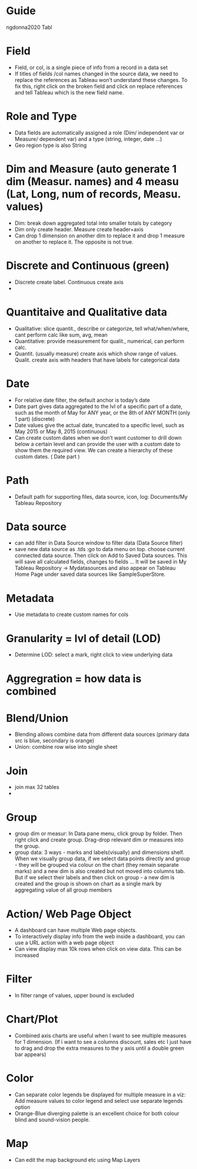 # Guide
ngdonna2020 Tabl
# Field
- Field, or col, is a single piece of info from a record in a data set
- If  titles  of  fields /col names changed  in  the  source  data,  we  need  to replace the references as Tableau won’t understand these changes. To fix this, right click on the broken field and click on replace references and tell Tableau which is the new field name.

# Role and Type
- Data fields are automatically assigned a role (Dim/ independent var or Measure/ dependent var) and a type (string, integer, date ...)
- Geo region type is also String
# Dim and Measure (auto generate 1 dim (Measur. names) and 4 measu (Lat, Long, num of records, Measu. values)
- Dim: break down aggregated total into smaller totals by category
- Dim only create header. Measure create header+axis
- Can  drop  1 dimension  on  another dim to  replace it and drop 1 measure on another to replace it. The opposite is not true.

# Discrete and Continuous (green)
- Discrete create label. Continuous create axis
- 
# Quantitaive and Qualitative data
- Qualitative: slice quantit., describe or categorize, tell what/when/where, cant perform calc like sum, avg, mean
- Quantitative: provide measurement for qualit., numerical, can perform calc.
- Quantit. (usually measure) create axis which show range of values. Qualit. create axis with headers that have labels for categorical data

# Date
- For relative date filter, the default anchor is today’s date
- Date part gives data aggregated to the lvl of a specific part of a date, such as the month of May for ANY year, or the 8th of ANY MONTH (only 1 part) (discrete)
- Date values give the actual date, truncated to a specific level, such as May 2015 or May 8, 2015 (continuous)
- Can create custom dates when we don’t want customer to drill  down below  a certain level and can provide the user with  a custom  date  to  show them the required view. We can create a hierarchy of these custom dates. ( Date part )
# Path
- Default path for supporting files, data source, icon, log: Documents/My Tableau Repository
# Data source
- can add filter in Data Source window to filter data (Data Source filter)
- save new data source as .tds :go to data menu on top. choose current connected data source. Then click on Add to Saved Data sources. This will save all calculated fields, changes to fields ... It  will  be  saved  in  My  Tableau  Repository  ->  Mydatasources and also appear on Tableau Home Page under saved data sources like SampleSuperStore.
# Metadata
- Use metadata to create custom names for cols
# Granularity = lvl of detail (LOD)
- Determine LOD: select a mark, right click to view underlying data
# Aggregration = how data is combined
# Blend/Union
- Blending allows combine data from different data sources (primary data src is blue, secondary is orange)
- Union: combine row wise into single sheet
# Join
- join max 32 tables
-
# Group
- group  dim or measur: In Data pane menu, click  group  by  folder. Then right click and create group. Drag-drop relevant dim or measures into the group.
- group data: 3 ways - marks  and  labels(visually) and  dimensions shelf.  When  we visually group data, if we select data points directly and group - they will be grouped via colour on the chart (they remain separate marks) and a new dim is also created but not moved into columns tab. But if we select their labels and then click on group - a new  dim is  created  and  the  group  is  shown  on  chart  as  a  single  mark  by aggregating value of all group members
# Action/ Web Page Object
- A dashboard can have multiple Web page objects.
- To interactively display info from the web inside a dashboard, you can use a URL action with a web page object
- Can view display max 10k rows when click on view data. This  can  be increased

# Filter
- In filter range of values, upper bound is excluded

# Chart/Plot
- Combined axis charts are useful when I want  to  see  multiple  measures  for 1 dimension. (If  i  want  to  see  a  columns  discount,  sales  etc  I  just  have  to  drag  and drop the extra measures to the y axis until a double green bar appears)
# Color
- Can separate color legends be displayed for multiple measure in a viz: Add measure values to color legend and select use separate legends option
- Orange-Blue  diverging  palette  is  an  excellent  choice  for  both  colour  blind  and  sound-vision people.

# Map
- Can edit the map background etc using Map Layers
